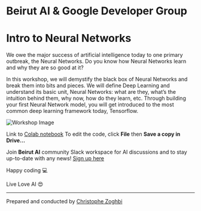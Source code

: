 # Beirut AI & Google Developer Group
# Intro to Neural Networks

We owe the major success of artificial intelligence today to one primary outbreak, the Neural Networks. Do you know how Neural Networks learn and why they are so good at it?

In this workshop, we will demystify the black box of Neural Networks and break them into bits and pieces. We will define Deep Learning and understand its basic unit, Neural Networks: what are they, what’s the intuition behind them, why now, how do they learn, etc. Through building your first Neural Network model, you will get introduced to the most common deep learning framework today, Tensorflow.

![Workshop Image]('https://raw.githubusercontent.com/BeirutAI/GDG-IntroDL/master/data/banner.jpg')

Link to [Colab notebook](https://colab.research.google.com/drive/13Owz18-MCjbJNkeSXlWNUUl4E3OwweBl)
To edit the code, click **File** then **Save a copy in Drive…** <br />


Join **Beirut AI** community Slack workspace for AI discussions and to stay up-to-date with any news! 
[Sign up here](https://join.slack.com/t/beirutai/shared_invite/enQtNzAxNTg2MjQ0MjczLWQwYzNkMmRlNjEyYTQ1OTU4YzFkOWRmMTE5YWY0NDMxM2I4YzYwZGJkMmJmZWVmNzQxNGJiZGMzZWNjYTNlOTU)

Happy coding 💻 <br />

Live Love AI 😍

---
Prepared and conducted by [Christophe Zoghbi](https://www.linkedin.com/in/christophezoghbi/) 
